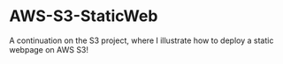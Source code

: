 # AWS-S3-StaticWeb
A continuation on the S3 project, where I illustrate how to deploy a static webpage on AWS S3!
